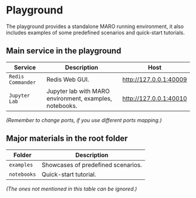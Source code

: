 # Playground

The playground provides a standalone MARO running environment, it also includes examples of some predefined scenarios and quick-start tutorials.

## Main service in the playground

| Service           | Description                                                | Host                       |
|-------------------|------------------------------------------------------------|----------------------------|
| `Redis Commander` | Redis Web GUI.                                             | http://127.0.0.1:40009     |
| `Jupyter Lab`     | Jupyter lab with MARO environment, examples, notebooks.    | http://127.0.0.1:40010     |

*(Remember to change ports, if you use different ports mapping.)*

## Major materials in the root folder

| Folder            | Description                                |
|-------------------|--------------------------------------------|
| `examples`        | Showcases of predefined scenarios.         |
| `notebooks`       | Quick-start tutorial.                      |

*(The ones not mentioned in this table can be ignored.)*
